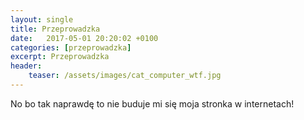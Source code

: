 ```yaml
---
layout: single
title: Przeprowadzka
date:   2017-05-01 20:20:02 +0100
categories: [przeprowadzka]
excerpt: Przeprowadzka
header:
    teaser: /assets/images/cat_computer_wtf.jpg
---
```


No bo tak naprawdę to nie buduje mi się moja stronka w internetach!